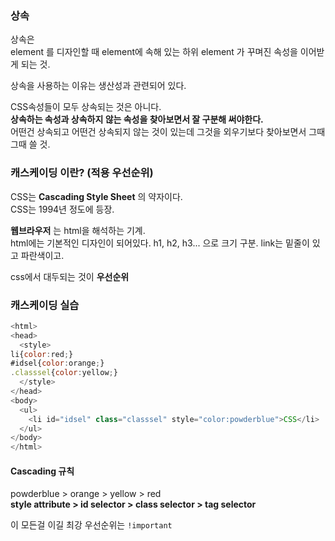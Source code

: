 ### 상속

상속은  
element 를 디자인할 때 element에 속해 있는 하위 element 가 꾸며진 속성을 이어받게 되는 것.  

상속을 사용하는 이유는 생산성과 관련되어 있다.  

CSS속성들이 모두 상속되는 것은 아니다.  
**상속하는 속성과 상속하지 않는 속성을 찾아보면서 잘 구분해 써야한다.**  
어떤건 상속되고 어떤건 상속되지 않는 것이 있는데 그것을 외우기보다 찾아보면서 그때 그때 쓸 것.  


### 캐스케이딩 이란? (적용 우선순위)

CSS는 **Cascading Style Sheet** 의 약자이다.  
CSS는 1994년 정도에 등장.  

**웹브라우저** 는 html을 해석하는 기계.  
html에는 기본적인 디자인이 되어있다. h1, h2, h3... 으로 크기 구분. link는 밑줄이 있고 파란색이고.  

css에서 대두되는 것이 **우선순위**  


### 캐스케이딩 실습

```JavaScript
<html>
<head>
  <style>
li{color:red;}
#idsel{color:orange;}
.classsel{color:yellow;}
  </style>
</head>
<body>
  <ul>
    <li id="idsel" class="classsel" style="color:powderblue">CSS</li>
  </ul>
</body>
</html>

```

#### Cascading 규칙  
powderblue > orange > yellow > red  
**style attribute > id selector > class selector > tag selector**  

이 모든걸 이길 최강 우선순위는 `!important`  
